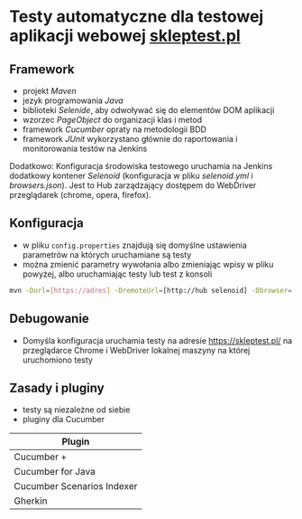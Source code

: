 # Testy automatyczne dla testowej aplikacji webowej [skleptest.pl](https://skleptest.pl/)

## Framework

- projekt *Maven*
- jezyk programowania *Java*
- biblioteki *Selenide*, aby odwoływać się do elementów DOM aplikacji
- wzorzec *PageObject* do organizacji klas i metod
- framework *Cucumber* opraty na metodologii BDD
- framework *JUnit* wykorzystano głównie do raportowania i monitorowania testów na Jenkins

Dodatkowo:
Konfiguracja środowiska testowego uruchamia na Jenkins dodatkowy kontener *Selenoid* (konfiguracja w pliku *selenoid.yml* i *browsers.json*). Jest to Hub zarządzający dostępem do WebDriver przeglądarek (chrome, opera, firefox).

## Konfiguracja

- w pliku `config.properties` znajdują się domyślne ustawienia parametrów na których uruchamiane są testy
- można zmienić parametry wywołania albo zmieniając wpisy w pliku powyżej, albo uruchamiając testy lub test z konsoli

```sh
mvn -Durl=[https://adres] -DremoteUrl=[http://hub selenoid] -Dbrowser=[nazwa] -DbrowserVersion=[numer wersji] clean test
```

## Debugowanie

- Domyśla konfiguracja uruchamia testy na adresie <https://skleptest.pl/> na przeglądarce Chrome i WebDriver lokalnej maszyny na której uruchomiono testy


## Zasady i pluginy

- testy są niezależne od siebie
- pluginy dla Cucumber

| Plugin                     |
| -------------------------- |
| Cucumber +                 |
| Cucumber for Java          |
| Cucumber Scenarios Indexer |
| Gherkin                    |
